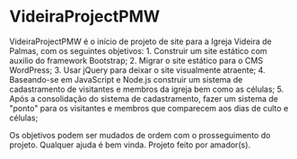 # VideiraProjectPMW
VideiraProjectPMW é o início de projeto de site para a Igreja Videira de Palmas, com os seguintes objetivos:
      1. Construir um site estático com auxilio do framework Bootstrap;
      2. Migrar o site estático para o CMS WordPress;
      3. Usar jQuery para deixar o site visualmente atraente;
      4. Baseando-se em JavaScript e Node.js construir um sistema de cadastramento de visitantes e membros da igreja bem como as células;
      5. Após a consolidação do sistema de cadastramento, fazer um sistema de "ponto" para os visitantes e membros que comparecem aos dias          de culto e células;
      
Os objetivos podem ser mudados de ordem com o prosseguimento do projeto. Qualquer ajuda é bem vinda. Projeto feito por amador(s).
